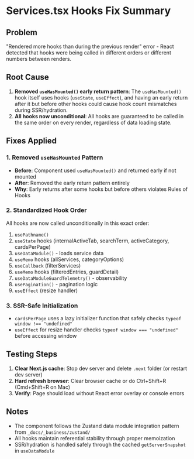 # Services.tsx Hooks Fix Summary

## Problem
"Rendered more hooks than during the previous render" error - React detected that hooks were being called in different orders or different numbers between renders.

## Root Cause
1. **Removed `useHasMounted()` early return pattern**: The `useHasMounted()` hook itself uses hooks (`useState`, `useEffect`), and having an early return after it but before other hooks could cause hook count mismatches during SSR/hydration.
2. **All hooks now unconditional**: All hooks are guaranteed to be called in the same order on every render, regardless of data loading state.

## Fixes Applied

### 1. Removed `useHasMounted` Pattern
- **Before**: Component used `useHasMounted()` and returned early if not mounted
- **After**: Removed the early return pattern entirely
- **Why**: Early returns after some hooks but before others violates Rules of Hooks

### 2. Standardized Hook Order
All hooks are now called unconditionally in this exact order:
1. `usePathname()`
2. `useState` hooks (internalActiveTab, searchTerm, activeCategory, cardsPerPage)
3. `useDataModule()` - loads service data
4. `useMemo` hooks (allServices, categoryOptions)
5. `useCallback` (filterServices)
6. `useMemo` hooks (filteredEntries, guardDetail)
7. `useDataModuleGuardTelemetry()` - observability
8. `usePagination()` - pagination logic
9. `useEffect` (resize handler)

### 3. SSR-Safe Initialization
- `cardsPerPage` uses a lazy initializer function that safely checks `typeof window !== "undefined"`
- `useEffect` for resize handler checks `typeof window === "undefined"` before accessing window

## Testing Steps
1. **Clear Next.js cache**: Stop dev server and delete `.next` folder (or restart dev server)
2. **Hard refresh browser**: Clear browser cache or do Ctrl+Shift+R (Cmd+Shift+R on Mac)
3. **Verify**: Page should load without React error overlay or console errors

## Notes
- The component follows the Zustand data module integration pattern from `_docs/_business/zustand/`
- All hooks maintain referential stability through proper memoization
- SSR/hydration is handled safely through the cached `getServerSnapshot` in `useDataModule`

